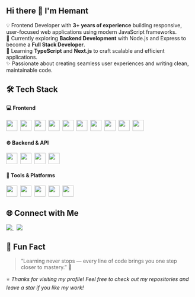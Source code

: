 ## Hi there 👋 I'm Hemant

💡 Frontend Developer with **3+ years of experience** building responsive, user-focused web applications using modern JavaScript frameworks.  
🚀 Currently exploring **Backend Development** with Node.js and Express to become a **Full Stack Developer**.  
🌱 Learning **TypeScript** and **Next.js** to craft scalable and efficient applications.  
✨ Passionate about creating seamless user experiences and writing clean, maintainable code.

## 🛠️ Tech Stack  

#### 💻 Frontend
<p align="left">
   <img src="https://skillicons.dev/icons?i=react" height="30"/>&nbsp;
  <img src="https://skillicons.dev/icons?i=nextjs" height="30"/>&nbsp;
  <img src="https://skillicons.dev/icons?i=redux" height="30"/>&nbsp;
  <img src="https://skillicons.dev/icons?i=js" height="30"/>&nbsp;
  <img src="https://skillicons.dev/icons?i=ts" height="30"/>&nbsp;
  <img src="https://skillicons.dev/icons?i=html" height="30"/>&nbsp;
  <img src="https://skillicons.dev/icons?i=css" height="30"/>&nbsp;
  <img src="https://skillicons.dev/icons?i=tailwind" height="30"/>&nbsp;
  <img src="https://skillicons.dev/icons?i=bootstrap" height="30"/>&nbsp;
  <img src="https://skillicons.dev/icons?i=materialui" height="30"/>
</p>


#### ⚙️ Backend & API
<p align="left">
    <img src="https://skillicons.dev/icons?i=nodejs" height="30"/>&nbsp;
  <img src="https://skillicons.dev/icons?i=express" height="30"/>&nbsp;
  <img src="https://skillicons.dev/icons?i=mongodb" height="30"/>&nbsp;
  <img src="https://skillicons.dev/icons?i=postman" height="30"/>
</p>

#### 🧰 Tools & Platforms
<p align="left">
  <img src="https://skillicons.dev/icons?i=git" height="30"/>&nbsp;
  <img src="https://skillicons.dev/icons?i=github" height="30"/>&nbsp;
  <img src="https://skillicons.dev/icons?i=vercel" height="30"/>&nbsp;
  <img src="https://skillicons.dev/icons?i=netlify" height="30"/>&nbsp;
  <img src="https://skillicons.dev/icons?i=cloudinary" height="30"/>
</p>

## 🌐 Connect with Me  
<p align="left">
  <a href="https://linkedin.com/in/hemant-s-64693734a/" target="_blank">
    <img src="https://img.shields.io/badge/LinkedIn-%230077B5.svg?style=for-the-badge&logo=linkedin&logoColor=white" />
  </a>&nbsp;
  <a href="mailto:hemantsonar1609@email.com">
    <img src="https://img.shields.io/badge/Email-D14836?style=for-the-badge&logo=gmail&logoColor=white" />
  </a>
</p>

## 🧩 Fun Fact  
> “Learning never stops — every line of code brings you one step closer to mastery.” 💫  

⭐ *Thanks for visiting my profile! Feel free to check out my repositories and leave a star if you like my work!*  
